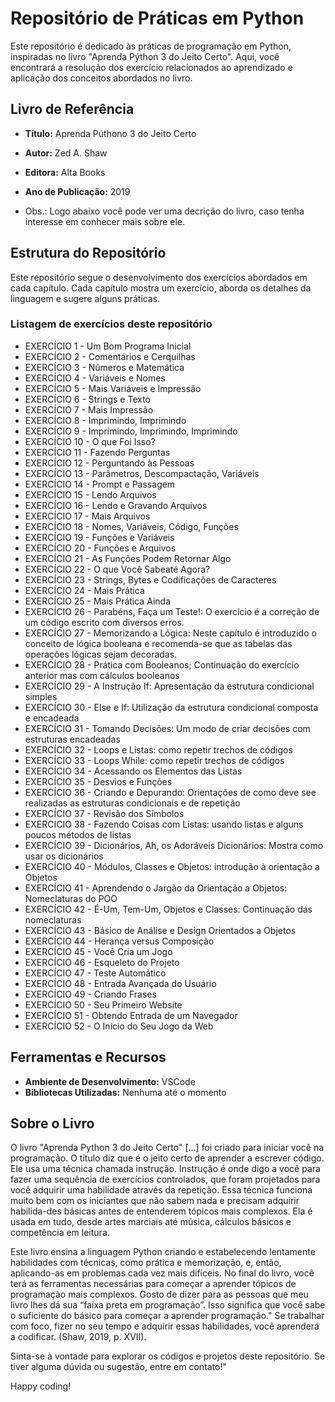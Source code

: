 # Repositório de Práticas em Python

Este repositório é dedicado às práticas de programação em Python, inspiradas no livro "Aprenda Pýthon 3 do Jeito Certo". Aqui, você encontrará a resolução dos exercício relacionados ao aprendizado e aplicação dos conceitos abordados no livro.

## Livro de Referência

- **Título:** Aprenda Púthono 3 do Jeito Certo
- **Autor:** Zed A. Shaw
- **Editora:** Alta Books
- **Ano de Publicação:** 2019

- Obs.: Logo abaixo você pode ver uma decrição do livro, caso tenha interesse em conhecer mais sobre ele.

## Estrutura do Repositório
Este repositório segue o desenvolvimento dos exercícios abordados em cada capítulo.
Cada capítulo mostra um exercício, aborda os detalhes da linguagem e sugere alguns práticas.

### Listagem de exercícios deste repositório
- EXERCÍCIO 1 - Um Bom Programa Inicial
- EXERCÍCIO 2 - Comentários e Cerquilhas
- EXERCÍCIO 3 - Números e Matemática
- EXERCÍCIO 4 - Variáveis e Nomes
- EXERCÍCIO 5 - Mais Variáveis e Impressão
- EXERCÍCIO 6 - Strings e Texto
- EXERCÍCIO 7 - Mais Impressão
- EXERCÍCIO 8 - Imprimindo, Imprimindo
- EXERCÍCIO 9 - Imprimindo, Imprimindo, Imprimindo
- EXERCÍCIO 10 - O que Foi Isso?
- EXERCÍCIO 11 - Fazendo Perguntas
- EXERCÍCIO 12 - Perguntando às Pessoas
- EXERCÍCIO 13 - Parâmetros, Descompactação, Variáveis
- EXERCÍCIO 14 - Prompt e Passagem
- EXERCÍCIO 15 - Lendo Arquivos
- EXERCÍCIO 16 - Lendo e Gravando Arquivos
- EXERCÍCIO 17 - Mais Arquivos
- EXERCÍCIO 18 - Nomes, Variáveis, Código, Funções
- EXERCÍCIO 19 - Funções e Variáveis
- EXERCÍCIO 20 - Funções e Arquivos
- EXERCÍCIO 21 - As Funções Podem Retornar Algo
- EXERCÍCIO 22 - O que Você Sabeaté Agora?
- EXERCÍCIO 23 - Strings, Bytes e Codificações de Caracteres
- EXERCÍCIO 24 - Mais Prática
- EXERCÍCIO 25 - Mais Prática Ainda
- EXERCÍCIO 26 - Parabéns, Faça um Teste!: O exercício é a correção de um código escrito com diversos erros.
- EXERCÍCIO 27 - Memorizando a Lógica: Neste capítulo é introduzido o conceito de lógica booleana e recomenda-se que as tabelas das operações lógicas sejam decoradas.
- EXERCÍCIO 28 - Prática com Booleanos; Continuação do exercício anterior mas com cálculos booleanos
- EXERCÍCIO 29 - A Instrução If: Apresentação da estrutura condicional simples
- EXERCÍCIO 30 - Else e If: Utilização da estrutura condicional composta e encadeada
- EXERCÍCIO 31 - Tomando Decisões: Um modo de criar decisões com estruturas encadeadas
- EXERCÍCIO 32 - Loops e Listas: como repetir trechos de códigos
- EXERCÍCIO 33 - Loops While: como repetir trechos de códigos
- EXERCÍCIO 34 - Acessando os Elementos das Listas
- EXERCÍCIO 35 - Desvios e Funções
- EXERCÍCIO 36 - Criando e Depurando: Orientações de como deve see realizadas as estruturas condicionais e de repetição
- EXERCÍCIO 37 - Revisão dos Símbolos
- EXERCICIO 38 - Fazendo Coisas com Listas: usando listas e alguns poucos métodos de listas
- EXERCÍCIO 39 - Dicionários, Ah, os Adoráveis Dicionários: Mostra como usar os dicionários
- EXERCÍCIO 40 - Módulos, Classes e Objetos: introdução à orientação a Objetos
- EXERCÍCIO 41 - Aprendendo o Jargão da Orientação a Objetos: Nomeclaturas do POO
- EXERCÍCIO 42 - É-Um, Tem-Um, Objetos e Classes: Continuação das nomeclaturas
- EXERCÍCIO 43 - Básico de Análise e Design Orientados a Objetos
- EXERCÍCIO 44 - Herança versus Composição
- EXERCÍCIO 45 - Você Cria um Jogo
- EXERCÍCIO 46 - Esqueleto do Projeto
- EXERCÍCIO 47 - Teste Automático
- EXERCÍCIO 48 - Entrada Avançada do Usuário
- EXERCÍCIO 49 - Criando Frases
- EXERCÍCIO 50 - Seu Primeiro Website
- EXERCÍCIO 51 - Obtendo Entrada de um Navegador
- EXERCÍCIO 52 - O Início do Seu Jogo da Web
 

## Ferramentas e Recursos

- **Ambiente de Desenvolvimento:** VSCode
- **Bibliotecas Utilizadas:** Nenhuma até o momento

## Sobre o Livro
O livro "Aprenda Python 3 do Jeito Certo" [...] foi criado para iniciar você na programação. O título diz que é o jeito certo de aprender a escrever código. Ele usa uma técnica chamada instrução. Instrução é onde digo a você para fazer uma sequência de exercícios controlados, que foram projetados para você adquirir uma habilidade através da repetição. Essa técnica funciona muito bem com os iniciantes que não sabem nada e precisam adquirir habilida-des básicas antes de entenderem tópicos mais complexos. Ela é usada em tudo, desde artes marciais até música, cálculos básicos e competência em leitura.

Este livro ensina a linguagem Python criando e estabelecendo lentamente habilidades com técnicas, como prática e memorização, e, então, aplicando-as em problemas cada vez mais difíceis. No final do livro, você terá as ferramentas necessárias para começar a aprender tópicos de programação mais complexos. Gosto de dizer para as pessoas que meu livro lhes dá sua “faixa preta em programação”. Isso significa que você sabe o suficiente do básico para começar a aprender programação."
Se trabalhar com foco, fizer no seu tempo e adquirir essas habilidades, você aprenderá a codificar. (Shaw, 2019, p. XVII).

Sinta-se à vontade para explorar os códigos e projetos deste repositório. Se tiver alguma dúvida ou sugestão, entre em contato!"

Happy coding!